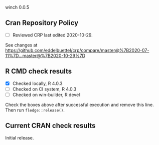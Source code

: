 winch 0.0.5

## Cran Repository Policy

- [ ] Reviewed CRP last edited 2020-10-29.

See changes at https://github.com/eddelbuettel/crp/compare/master@%7B2020-07-11%7D...master@%7B2020-10-29%7D

## R CMD check results

- [x] Checked locally, R 4.0.3
- [ ] Checked on CI system, R 4.0.3
- [ ] Checked on win-builder, R devel

Check the boxes above after successful execution and remove this line. Then run `fledge::release()`.

## Current CRAN check results

Initial release.
